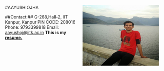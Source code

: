 #AAYUSH OJHA <img src="photo.jpg" alt="Aayush Ojha" width="250" height="200" style="display:block; float:right; margin-right:200"/>

##Contact:##
	G-268,Hall-2,
	IIT Kanpur,
	Kanpur
	PIN CODE: 208016
	Phone: 9793399818
	Email: aayushoj@iitk.ac.in
**This is my [resume.](resume.pdf "RESUME")**
